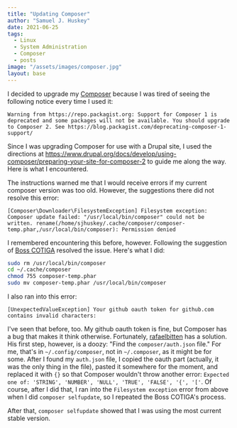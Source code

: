 ```yaml
---
title: "Updating Composer"
author: "Samuel J. Huskey"
date: 2021-06-25
tags:
  - Linux
  - System Administration
  - Composer
  - posts
image: "/assets/images/composer.jpg"
layout: base
---
```


I decided to upgrade my [Composer](https://getcomposer.org/) because I was tired of seeing the following notice every time I used it:

`Warning from https://repo.packagist.org: Support for Composer 1 is deprecated and some packages will not be available. You should upgrade to Composer 2. See https://blog.packagist.com/deprecating-composer-1-support/`

Since I was upgrading Composer for use with a Drupal site, I used the directions at <https://www.drupal.org/docs/develop/using-composer/preparing-your-site-for-composer-2> to guide me along the way. Here is what I encountered.

The instructions warned me that I would receive errors if my current composer version was too old. However, the suggestions there did not resolve this error:

`[Composer\Downloader\FilesystemException] Filesystem exception: Composer update failed: "/usr/local/bin/composer" could not be written. rename(/home/sjhuskey/.cache/composer/composer-temp.phar,/usr/local/bin/composer): Permission denied`

I remembered encountering this before, however. Following the suggestion of [Boss COTIGA](https://stackoverflow.com/a/48359743/2943704) resolved the issue. Here's what I did:

```bash
sudo rm /usr/local/bin/composer
cd ~/.cache/composer
chmod 755 composer-temp.phar
sudo mv composer-temp.phar /usr/local/bin/composer
```

I also ran into this error:

`[UnexpectedValueException] Your github oauth token for github.com contains invalid characters:`

I've seen that before, too. My github oauth token is fine, but Composer has a bug that makes it think otherwise. Fortunately, [rafaelbitten](https://stackoverflow.com/a/67005141/2943704) has a solution. His first step, however, is a doozy: "Find the `composer/auth.json` file." For me, that's in `~/.config/composer`, not in `~/.composer`, as it might be for some. After I found my `auth.json` file, I copied the oauth part (actually, it was the only thing in the file), pasted it somewhere for the moment, and replaced it with `{}` so that Composer wouldn't throw another error: `Expected one of: 'STRING', 'NUMBER', 'NULL', 'TRUE', 'FALSE', '{', '['`. Of course, after I did that, I ran into the `Filesystem exception` error from above when I did `composer selfupdate`, so I repeated the Boss COTIGA's process.

After that, `composer selfupdate` showed that I was using the most current stable version.
